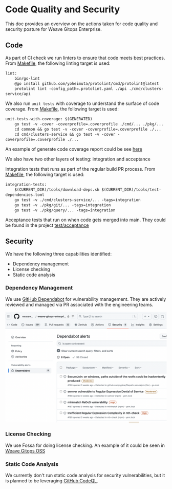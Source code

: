 # Code Quality and Security

This doc provides an overview on the actions taken for code quality and security posture for Weave Gitops Enterprise. 

## Code

As part of CI check we run linters to ensure that code meets best practices. From [Makefile](../Makefile), the following linting target is used:

```
lint:
	bin/go-lint
	@go install github.com/yoheimuta/protolint/cmd/protolint@latest
	protolint lint -config_path=.protolint.yaml ./api ./cmd/clusters-service/api
```

We also run `unit tests` with coverage to understand the surface of code coverage. From [Makefile](../Makefile), the following target is used:

```
unit-tests-with-coverage: $(GENERATED)
	go test -v -cover -coverprofile=.coverprofile ./cmd/... ./pkg/...
	cd common && go test -v -cover -coverprofile=.coverprofile ./...
	cd cmd/clusters-service && go test -v -cover -coverprofile=.coverprofile ./...
```

An example of generate code coverage report could be see [here](resources/code-coverage-combined-test-results.xml)

We also have two other layers of testing: integration and acceptance  

Integration tests that runs as part of the regular build PR process. From [Makefile](../Makefile), the following target is used:

```
integration-tests:
	$(CURRENT_DIR)/tools/download-deps.sh $(CURRENT_DIR)/tools/test-dependencies.toml
	go test -v ./cmd/clusters-service/... -tags=integration
	go test -v ./pkg/git/... -tags=integration
	go test -v ./pkg/query/... -tags=integration
```

Acceptance tests that run on when code gets merged into main. They could be found in the 
project [test/acceptance](../test/acceptance)

## Security 

We have the following three capabilities identified:
- Dependency management 
- License checking
- Static code analysis

### Dependency Management

We use [GitHub Dependabot](https://github.com/dependabot) for vulnerability management. 
They are actively reviewed and managed via PR associated with the engineering teams. 

![dependandbot security alerts for Weave Gitops Enterprise](resources/dependandbot-security-alerts.png)

### License Checking

We use Fossa for doing license checking. An example of it could be seen in [Weave Gitops OSS](https://app.fossa.com/reports/005da7c4-1f10-4889-9432-8b97c2084e41) 

### Static Code Analysis 

We currently don't run static code analysis for security vulnerabilities, but it is planned to be leveraging [GitHub CodeQL](https://codeql.github.com/).

